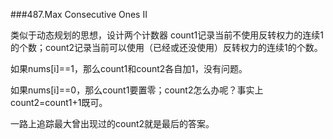###487.Max Consecutive Ones II  

类似于动态规划的思想，设计两个计数器 count1记录当前不使用反转权力的连续1的个数；count2记录当前可以使用（已经或还没使用）反转权力的连续1的个数。

如果nums[i]==1，那么count1和count2各自加1，没有问题。

如果nums[i]==0，那么count1要置零；count2怎么办呢？事实上count2=count1+1既可。

一路上追踪最大曾出现过的count2就是最后的答案。
